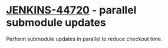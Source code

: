 # [JENKINS-44720](https://issues.jenkins.io/browse/JENKINS-44720) - parallel submodule updates

Perform submodule updates in parallel to reduce checkout time.
